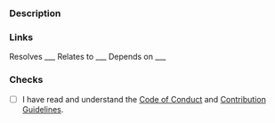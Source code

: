 <!--
Thank you for taking the time to develop and submit improvements to the project.

Please be aware that, except in tiny cases like spelling mistakes in XML docs, it is much preferred that an issue be opened for any proposed changes so that they may be discussed before you start development.
-->

### Description

<!--
Please add a short description of the changes.  Be sure to include:
  - whether this affects the public API surface
  - whether the changes cause breaks in either developer experience or behavior
-->

### Links

<!--
Please add a link to the issue(s) in the appropriate field(s) and delete the ones you don't use.
-->
Resolves ___     <!-- Use if these changes completely resolve the issue -->
Relates to ___   <!-- Use if these changes relate to but do not resolve the issue -->
Depends on ___   <!-- Use if these changes require other changes to be merged first -->

### Checks

- [ ] I have read and understand the [Code of Conduct](https://github.com/json-everything/json-everything/blob/master/CODE_OF_CONDUCT.md) and [Contribution Guidelines](https://github.com/json-everything/json-everything/blob/master/CONTRIBUTING.md).
